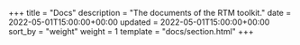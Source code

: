 +++
title = "Docs"
description = "The documents of the RTM toolkit."
date = 2022-05-01T15:00:00+00:00
updated = 2022-05-01T15:00:00+00:00
sort_by = "weight"
weight = 1
template = "docs/section.html"
+++
